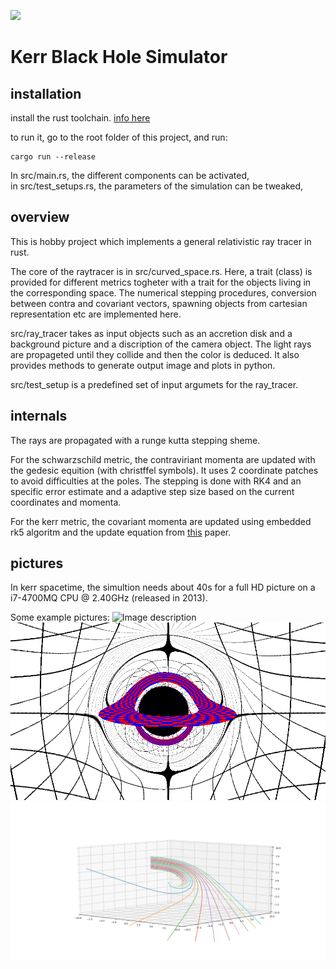 [![](http://img.youtube.com/vi/a6b87AsqNdc/0.jpg)](http://www.youtube.com/watch?v=a6b87AsqNdc "Black Hole vido")


# Kerr Black Hole Simulator
## installation
install the rust toolchain. [info here](https://www.rust-lang.org/tools/install)

to run it, go to the root folder of this project, and run:
```
cargo run --release
```
In src/main.rs, the different components can be activated,  
in src/test_setups.rs, the parameters of the simulation can be tweaked,
## overview
This is hobby project which implements a general relativistic ray tracer in rust.
  
The core of the raytracer is in src/curved_space.rs. Here, a trait (class) is provided for different metrics togheter with a trait for the objects living in the corresponding space. The numerical stepping procedures, conversion between contra and covariant vectors, spawning objects from cartesian representation etc are implemented here.  

src/ray_tracer takes as input objects such as an accretion disk and a background picture and a discription of the camera object. The light rays are propageted until they collide and then the color is deduced. It also provides methods to generate output image and plots in python. 

src/test_setup is a predefined set of input argumets for the ray_tracer.

## internals
The rays are propagated with a runge kutta stepping sheme.
  
For the schwarzschild metric, the contraviriant momenta are updated with the gedesic equition (with christffel symbols). It uses 2 coordinate patches to avoid difficulties at the poles. The stepping is done with RK4 and an specific error estimate and a adaptive step size based on the current coordinates and momenta.
  
For the kerr metric, the covariant momenta are updated using embedded rk5 algoritm and the update equation from [this](https://arxiv.org/abs/1601.02063) paper.


## pictures
In kerr spacetime, the simultion needs about 40s for a full HD picture on a i7-4700MQ CPU @ 2.40GHz (released in 2013).

Some example pictures:
![Image description](/pictures/kerr-40s.bmp)
![Image description](/pictures/kerr.bmp)
![Image description](/pictures/example_plot.png)
